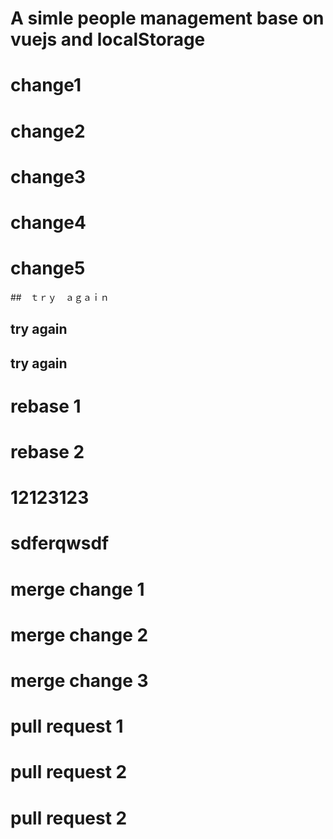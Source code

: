 # A simle people management base on vuejs and localStorage

# change1

# change2

# change3

# change4
# change5

##　ｔｒｙ　ａｇａｉｎ

## try again

## try again

# rebase 1
# rebase 2

# 12123123
# sdferqwsdf
# merge change 1
# merge change 2
# merge change 3
# pull request 1
# pull request 2
# pull request 2
